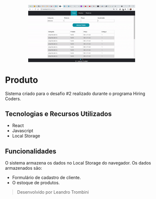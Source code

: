 <p align="center">
  <img alt="gestao-cadastro" src=".github/gestao-cadastro.gif" width="70%">
</p>


# Produto

Sistema criado para o desafio #2 realizado durante o programa Hiring Coders.

## Tecnologias e Recursos Utilizados
 - React
 - Javascript
 - Local Storage
 
## Funcionalidades
 O sistema armazena os dados no Local Storage do navegador. Os dados armazenados são:
 
 - Formulário de cadastro de cliente.
 - O estoque de produtos.
 
 
> Desenvolvido por Leandro Trombini

